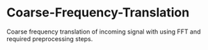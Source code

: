 # Coarse-Frequency-Translation
Coarse frequency translation of incoming signal with using FFT and required preprocessing steps. 
